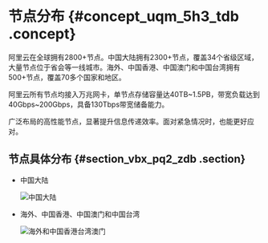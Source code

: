 # 节点分布 {#concept_uqm_5h3_tdb .concept}

阿里云在全球拥有2800+节点。中国大陆拥有2300+节点，覆盖34个省级区域，大量节点位于省会等一线城市。海外、中国香港、中国澳门和中国台湾拥有500+节点，覆盖70多个国家和地区。

阿里云所有节点均接入万兆网卡，单节点存储容量达40TB~1.5PB，带宽负载达到40Gbps~200Gbps，具备130Tbps带宽储备能力。

广泛布局的高性能节点，显著提升信息传递效率。面对紧急情况时，也能更好应对。

## 节点具体分布 {#section_vbx_pq2_zdb .section}

-   中国大陆

    ![中国大陆](http://static-aliyun-doc.oss-cn-hangzhou.aliyuncs.com/assets/img/5099/156870184132399_zh-CN.png)

-   海外、中国香港、中国澳门和中国台湾

    ![海外和中国香港台湾澳门](http://static-aliyun-doc.oss-cn-hangzhou.aliyuncs.com/assets/img/5099/156870188332402_zh-CN.png)


